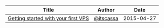 
| Title | Author | Date |
| ----- | ------ | ---- |
| [Getting started with your first VPS](tutorials/vpses/1-getting-started-with-your-first-server.md) | [@itscassa](http://github.com/itscassa)   | 2015-04-27 | 
